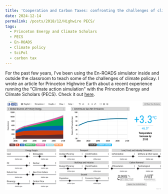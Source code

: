 ```yaml
---
title: 'Cooperation and Carbon Taxes: confronting the challenges of climate policy with the En-ROADS Climate Solutions Simulator and Princeton’s Energy and Climate Scholars'
date: 2024-12-14
permalink: /posts/2018/12/Highwire PECS/
tags:
  - Princeton Energy and Climate Scholars
  - PECS
  - En-ROADS
  - Climate policy
  - SciPol
  - carbon tax
---
```


For the past few years, I've been using the En-ROADS simulator inside and outside the classroom to teach some of the challenges of climate policay.
I wrote an article for  Princeton Highwire Earth about a recent experience running the "Climate action simulation" 
with the Princeton Energy and Climate Scholars (PECS). Check it out
<a href="https://highwire.princeton.edu/2024/01/21/cooperation-and-carbon-taxes-confronting-the-challenges-of-climate-policy-with-the-en-roads-climate-solutions-simulator-and-princetons-energy-and-climate-scholars/">here</a>. 


<p align="left">
  <img src="../images/Screen-Shot-2024-01-21-at-4.37.49-PM copy.png" width="550" title="Tiger CPU" >
</p> 

